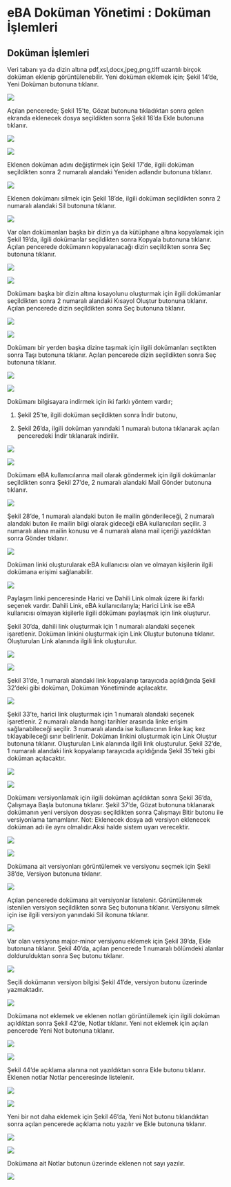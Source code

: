 # eBA Doküman Yönetimi : Doküman İşlemleri

## Doküman İşlemleri

Veri tabanı ya da dizin altına pdf,xsl,docx,jpeg,png,tiff uzantılı birçok doküman eklenip görüntülenebilir. Yeni doküman eklemek için; Şekil 14’de, Yeni Doküman butonuna tıklanır.

![](https://docsbimser.blob.core.windows.net/imagecontainer/Şekil%2014-eb3c9e5c-ef44-4a72-97b8-5c638be0a4c8.png)

Açılan pencerede; Şekil 15’te, Gözat butonuna tıkladıktan sonra gelen ekranda eklenecek dosya seçildikten sonra Şekil 16’da Ekle butonuna tıklanır.

![](https://docsbimser.blob.core.windows.net/imagecontainer/Şekil%2015-6d9f14b8-45f8-4a0e-97a8-69ce57a82a07.png)

![](https://docsbimser.blob.core.windows.net/imagecontainer/Şekil%2016-84a8b2f6-a2bc-4283-83bb-ad9fd1f48a3f.png)

Eklenen doküman adını değiştirmek için Şekil 17’de, ilgili doküman seçildikten sonra 2 numaralı alandaki Yeniden adlandır butonuna tıklanır.

![](https://docsbimser.blob.core.windows.net/imagecontainer/Şekil%2017-8cafd0e7-809f-4c0a-9597-94054cc41aa3.png)

Eklenen dokümanı silmek için Şekil 18’de, ilgili doküman seçildikten sonra 2 numaralı alandaki Sil
butonuna tıklanır.


![](https://docsbimser.blob.core.windows.net/imagecontainer/Şekil%2018-613400c6-92ab-422c-8b3c-af03b8970e72.png)

Var olan dokümanları başka bir dizin ya da kütüphane altına kopyalamak için Şekil 19’da, ilgili dokümanlar seçildikten sonra Kopyala butonuna tıklanır. Açılan pencerede dokümanın kopyalanacağı dizin seçildikten sonra Seç butonuna tıklanır.

![](https://docsbimser.blob.core.windows.net/imagecontainer/Şekil%2019-014b10c5-080e-4ced-ab29-9031353a3510.png)

![](https://docsbimser.blob.core.windows.net/imagecontainer/Şekil%2020-960af588-fa97-4071-bc42-d29d3871fe52.png)

Dokümanı başka bir dizin altına kısayolunu oluşturmak için ilgili dokümanlar seçildikten sonra 2 numaralı
alandaki Kısayol Oluştur butonuna tıklanır. Açılan pencerede dizin seçildikten sonra Seç butonuna tıklanır.


![](https://docsbimser.blob.core.windows.net/imagecontainer/Şekil%2021-997529f6-2b7e-404c-b697-70c5fa7e6662.png)

![](https://docsbimser.blob.core.windows.net/imagecontainer/Şekil%2022-d61a44d9-868a-454f-b8ae-d53d1977739c.png)

Dokümanı bir yerden başka dizine taşımak için ilgili dokümanları seçtikten sonra Taşı butonuna tıklanır.
Açılan pencerede dizin seçildikten sonra Seç butonuna tıklanır.


![](https://docsbimser.blob.core.windows.net/imagecontainer/Şekil%2023-ad8be3ce-82ac-428d-8d7a-6e1dbdd7b3f3.png)

![](https://docsbimser.blob.core.windows.net/imagecontainer/Şekil%2024-5e918814-ba1c-48a5-abef-c57259486ce2.png)

Dokümanı bilgisayara indirmek için iki farklı yöntem vardır;

1.	Şekil 25’te, ilgili doküman seçildikten sonra İndir butonu,

2.	Şekil 26’da, ilgili doküman yanındaki 1 numaralı butona tıklanarak açılan penceredeki İndir tıklanarak
indirilir.


![](https://docsbimser.blob.core.windows.net/imagecontainer/Şekil%2025-db217e7b-41b7-4920-84a8-c73ec507e151.png)

![](https://docsbimser.blob.core.windows.net/imagecontainer/Şekil%2026-05bf786a-5b6f-495d-a753-d0b6ed6db50f.png)

Dokümanı eBA kullanıcılarına mail olarak göndermek için ilgili dokümanlar seçildikten sonra Şekil 27’de, 2 numaralı alandaki Mail Gönder butonuna tıklanır.

![](https://docsbimser.blob.core.windows.net/imagecontainer/Şekil%2027-f62458d6-a487-402f-9450-b21b22050d4c.png)

Şekil 28’de, 1 numaralı alandaki buton ile mailin gönderileceği, 2 numaralı alandaki buton ile mailin bilgi olarak gideceği eBA kullanıcıları seçilir. 3 numaralı alana mailin konusu ve 4 numaralı alana mail içeriği
yazıldıktan sonra Gönder tıklanır.


![](https://docsbimser.blob.core.windows.net/imagecontainer/Şekil%2028-56ae0f23-35ed-4db4-9559-5b21c8ab989b.png)

Doküman linki oluşturularak eBA kullanıcısı olan ve olmayan kişilerin ilgili dokümana erişimi sağlanabilir.

![](https://docsbimser.blob.core.windows.net/imagecontainer/Şekil%2029-67595d48-faa2-499e-b029-e9fa22158d34.png)

Paylaşım linki penceresinde Harici ve Dahili Link olmak üzere iki farklı seçenek vardır. Dahili Link, eBA
kullanıcılarıyla; Harici Link ise eBA kullanıcısı olmayan kişilerle ilgili dökümanı paylaşmak için link oluşturur.


Şekil 30’da, dahili link oluşturmak için 1 numaralı alandaki seçenek işaretlenir. Doküman linkini oluşturmak için Link Oluştur butonuna tıklanır. Oluşturulan Link alanında ilgili link oluşturulur.

![](https://docsbimser.blob.core.windows.net/imagecontainer/Şekil%2030-fd58c623-c37e-42ea-8d38-1cbc76965b05.png)

![](https://docsbimser.blob.core.windows.net/imagecontainer/Şekil%2030-3a2c47c4-32b4-4fc0-b33f-ac0d8eb63720.png)

Şekil 31’de, 1 numaralı alandaki link kopyalanıp tarayıcıda açıldığında Şekil 32’deki gibi doküman, Doküman Yönetiminde açılacaktır.

![](https://docsbimser.blob.core.windows.net/imagecontainer/Şekil%2032-b4181abf-7087-46ae-8104-7e03cfaaa7c8.png)

Şekil 33’te, harici link oluşturmak için 1 numaralı alandaki seçenek işaretlenir. 2 numaralı alanda hangi tarihler arasında linke erişim sağlanabileceği seçilir. 3 numaralı alanda ise kullanıcının linke kaç kez
tıklayabileceği sınır belirlenir. Doküman linkini oluşturmak için Link Oluştur butonuna tıklanır. Oluşturulan Link alanında ilgili link oluşturulur. Şekil 32’de, 1 numaralı alandaki link kopyalanıp tarayıcıda açıldığında Şekil 35’teki gibi doküman açılacaktır.


![](https://docsbimser.blob.core.windows.net/imagecontainer/Şekil%2034-2ee791f3-2b5b-4ffa-9106-839b41e870f9.png)

![](https://docsbimser.blob.core.windows.net/imagecontainer/Şekil%2035-099217c1-2d90-421b-b0db-4b73a7051c0d.png)

Dokümanı versiyonlamak için ilgili doküman açıldıktan sonra Şekil 36’da, Çalışmaya Başla butonuna
tıklanır. Şekil 37’de, Gözat butonuna tıklanarak dokümanın yeni versiyon dosyası seçildikten sonra Çalışmayı
Bitir butonu ile versiyonlama tamamlanır.
Not: Eklenecek dosya adı versiyon eklenecek doküman adı ile aynı olmalıdır.Aksi halde sistem uyarı
verecektir.


![](https://docsbimser.blob.core.windows.net/imagecontainer/Şekil%2036-10c8ce2b-68a3-4fce-ab02-874664cab0ff.png)

![](https://docsbimser.blob.core.windows.net/imagecontainer/Şekil%2037-c8721555-6532-4818-9afd-4cb5992bcb4b.png)

Dokümana ait versiyonları görüntülemek ve versiyonu seçmek için Şekil 38’de, Versiyon butonuna tıklanır.

![](https://docsbimser.blob.core.windows.net/imagecontainer/Şekil%2014-eb3c9e5c-ef44-4a72-97b8-5c638be0a4c8.png)

Açılan pencerede dokümana ait versiyonlar listelenir. Görüntülenmek istenilen versiyon seçildikten sonra Seç butonuna tıklanır. Versiyonu silmek için ise ilgili versiyon yanındaki Sil ikonuna tıklanır.

![](https://docsbimser.blob.core.windows.net/imagecontainer/Şekil%2039-021f2873-cc7e-4aae-8b5d-e21d7bdb20b8.png)

Var olan versiyona major-minor versiyonu eklemek için Şekil 39’da, Ekle butonuna tıklanır. Şekil 40’da, açılan pencerede 1 numaralı bölümdeki alanlar doldurulduktan sonra Seç butonu tıklanır.

![](https://docsbimser.blob.core.windows.net/imagecontainer/Şekil%2040-780a94b6-84ec-4aa7-b4a3-1f1206742751.png)

Seçili dokümanın versiyon bilgisi Şekil 41’de, versiyon butonu üzerinde yazmaktadır.

![](https://docsbimser.blob.core.windows.net/imagecontainer/Şekil%2041-a31878c3-9001-424e-b91d-e2fe28ee4de8.png)

Dokümana not eklemek ve eklenen notları görüntülemek için ilgili doküman açıldıktan sonra Şekil 42’de, Notlar tıklanır. Yeni not eklemek için açılan pencerede Yeni Not butonuna tıklanır.

![](https://docsbimser.blob.core.windows.net/imagecontainer/Şekil%2042-b51950fc-3889-4e63-acf1-fdb4fb648c36.png)

![](https://docsbimser.blob.core.windows.net/imagecontainer/Şekil%2043-00cd6d40-022f-4854-828d-03b62899d209.png)

Şekil 44’de açıklama alanına not yazıldıktan sonra Ekle butonu tıklanır. Eklenen notlar Notlar penceresinde listelenir.

![](https://docsbimser.blob.core.windows.net/imagecontainer/Şekil%2044-49787ab8-a038-4db1-91c4-2009400be8ec.png)

![](https://docsbimser.blob.core.windows.net/imagecontainer/Şekil%2045-cd805cd2-948b-47bb-9940-4eda55efa570.png)

Yeni bir not daha eklemek için Şekil 46’da, Yeni Not butonu tıklandıktan sonra açılan pencerede açıklama notu yazılır ve Ekle butonuna tıklanır.

![](https://docsbimser.blob.core.windows.net/imagecontainer/Şekil%2046-ce708c27-a37c-4d68-800b-ca8964ac2520.png)

![](https://docsbimser.blob.core.windows.net/imagecontainer/Şekil%2047-79abe2f6-776f-42c1-a1c8-b73441bfea40.png)

Dokümana ait Notlar butonun üzerinde eklenen not sayı yazılır.

![](https://docsbimser.blob.core.windows.net/imagecontainer/Şekil%2048-16876889-3c30-442c-832c-07cfd2705235.png)